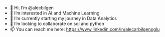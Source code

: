 - 👋 Hi, I’m @alecbilgen
- 👀 I’m interested in AI and Machine Learning
- 🌱 I’m currently starting my journey in Data Analytics
- 💞️ I’m looking to collaborate on sql and python
- 📫 You can reach me here: https://www.linkedin.com/in/alecarbilgenoglu



<!---
alecbilgen/alecbilgen is a ✨ special ✨ repository because its `README.md` (this file) appears on your GitHub profile.
You can click the Preview link to take a look at your changes.
--->
